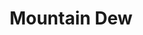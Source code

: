 ---
layout: post
title: Mountain Dew
thumb-jpg: /images/work-dew.jpg
thumb-cover: /images/work-nike.jpg
thumb-mp4: /images/work-dew.mp4
year: 2015
agency: Firstborn
color: rgb(87, 170, 67)
role: Lead Front End Engineer
href: http://mountaindew.com
---